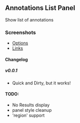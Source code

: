 ## Annotations List Panel

Show list of annotations

### Screenshots

* [Options](https://raw.githubusercontent.com/ryantxu/annotations-panel/master/src/img/screenshot-options.png)
* [Links  ](https://raw.githubusercontent.com/ryantxu/annotations-panel/master/src/img/screenshot-link.png)

#### Changelog

##### v0.0.1

* Quick and Dirty, but it works!

#### TODO:

* No Results display
* panel style cleanup
* 'region' support
